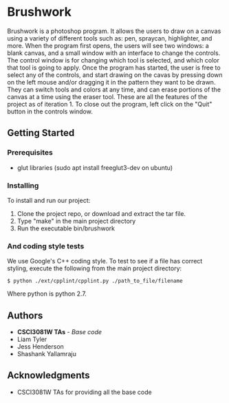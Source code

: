 # Brushwork

Brushwork is a photoshop program. It allows the users to draw on a canvas using a variety of different tools such as: pen, spraycan, highlighter, and more. When the program first opens, the users will see two windows: a blank canvas, and a small window with an interface to change the controls. The control window is for changing which tool is selected, and which color that tool is going to apply. Once the program has started, the user is free to select any of the controls, and start drawing on the cavas by pressing down on the left mouse and/or dragging it in the pattern they want to be drawn. They can switch tools and colors at any time, and can erase portions of the canvas at a time using the eraser tool. These are all the features of the project as of iteration 1. To close out the program, left click on the "Quit" button in the controls window.

## Getting Started

### Prerequisites

 - glut libraries (sudo apt install freeglut3-dev on ubuntu)

### Installing

To install and run our project:

1. Clone the project repo, or download and extract the tar file.
2. Type "make" in the main project directory
3. Run the executable bin/brushwork

### And coding style tests

We use Google's C++ coding style. To test to see if a file has correct styling, execute the following from the main project directory:

```
$ python ./ext/cpplint/cpplint.py ./path_to_file/filename
```
Where python is python 2.7.


## Authors

* **CSCI3081W TAs** - *Base code*
* Liam Tyler
* Jess Henderson
* Shashank Yallamraju



## Acknowledgments

* CSCI3081W TAs for providing all the base code
